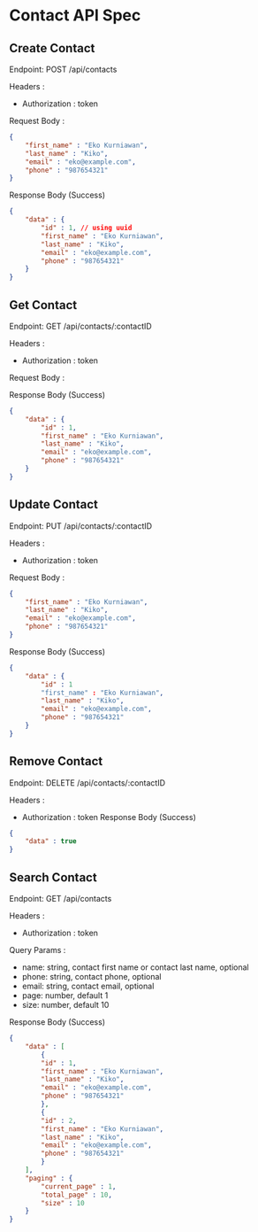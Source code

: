 # Contact API Spec

## Create Contact

Endpoint: POST /api/contacts

Headers :
- Authorization : token

Request Body :


```json
{
    "first_name" : "Eko Kurniawan",
    "last_name" : "Kiko",
    "email" : "eko@example.com",
    "phone" : "987654321"
}
```

Response Body (Success)

```json
{
    "data" : {
        "id" : 1, // using uuid
        "first_name" : "Eko Kurniawan",
        "last_name" : "Kiko",
        "email" : "eko@example.com",
        "phone" : "987654321"
    }
}
```

## Get Contact

Endpoint: GET /api/contacts/:contactID

Headers :
- Authorization : token

Request Body :

Response Body (Success)

```json
{
    "data" : {
        "id" : 1,
        "first_name" : "Eko Kurniawan",
        "last_name" : "Kiko",
        "email" : "eko@example.com",
        "phone" : "987654321"
    }
}
```

## Update Contact

Endpoint: PUT /api/contacts/:contactID

Headers :
- Authorization : token

Request Body :


```json
{
    "first_name" : "Eko Kurniawan",
    "last_name" : "Kiko",
    "email" : "eko@example.com",
    "phone" : "987654321"
}
```

Response Body (Success)

```json
{
    "data" : {
        "id" : 1 
        "first_name" : "Eko Kurniawan",
        "last_name" : "Kiko",
        "email" : "eko@example.com",
        "phone" : "987654321"
    }
}
```

## Remove Contact

Endpoint: DELETE /api/contacts/:contactID

Headers :
- Authorization : token
Response Body (Success)

```json
{
    "data" : true
}
```

## Search Contact

Endpoint: GET /api/contacts

Headers :
- Authorization : token

Query Params :
- name: string, contact first name or contact last name, optional
- phone: string, contact phone, optional
- email: string, contact email, optional
- page: number, default 1
- size: number, default 10


Response Body (Success)

```json
{
    "data" : [
        {
        "id" : 1, 
        "first_name" : "Eko Kurniawan",
        "last_name" : "Kiko",
        "email" : "eko@example.com",
        "phone" : "987654321"
        },
        {
        "id" : 2, 
        "first_name" : "Eko Kurniawan",
        "last_name" : "Kiko",
        "email" : "eko@example.com",
        "phone" : "987654321"
        }
    ],
    "paging" : {
        "current_page" : 1,
        "total_page" : 10,
        "size" : 10
    }
}
```
